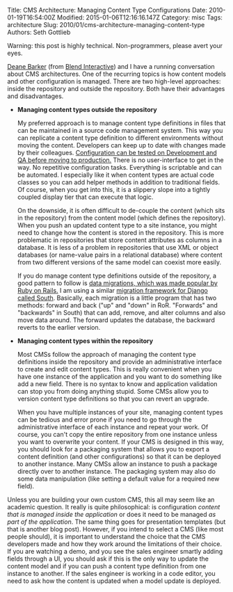 Title: CMS Architecture: Managing Content Type Configurations
Date: 2010-01-19T16:54:00Z
Modified: 2015-01-06T12:16:16.147Z
Category: misc
Tags: architecture
Slug: 2010/01/cms-architecture-managing-content-type
Authors: Seth Gottlieb

Warning: this post is highly technical. Non-programmers, please avert your eyes.

  

[Deane Barker](http://gadgetopia.com/) (from [Blend Interactive](http://blendinteractive.com/)) and I have a running conversation about CMS architectures. One of the recurring topics is how content models and other configuration is managed. There are two high-level approaches: inside the repository and outside the repository. Both have their advantages and disadvantages.

  

*   __Managing content types outside the repository__
    
    My preferred approach is to manage content type definitions in files that can be maintained in a source code management system. This way you can replicate a content type definition to different environments without moving the content. Developers can keep up to date with changes made by their colleagues. [Configuration can be tested on Development and QA before moving to production.](http://www.contenthere.net/2009/07/code-moves-forward-content-moves-backward.html) There is no user-interface to get in the way. No repetitive configuration tasks. Everything is scriptable and can be automated. I especially like it when content types are actual code classes so you can add helper methods in addition to traditional fields. Of course, when you get into this, it is a slippery slope into a tightly coupled display tier that can execute that logic.  
    
    
    
    
    On the downside, it is often difficult to de-couple the content (which sits in the repository) from the content model (which defines the repository). When you push an updated content type to a site instance, you might need to change how the content is stored in the repository. This is more problematic in repositories that store content attributes as columns in a database. It is less of a problem in repositories that use XML or object databases (or name-value pairs in a relational database) where content from two different versions of the same model can coexist more easily.  
    
    
    
    
    If you do manage content type definitions outside of the repository, a good pattern to follow is [data migrations, which was made popular by Ruby on Rails.](http://guides.rubyonrails.org/migrations.html) I am using a similar [migration framework for Django called South](http://south.aeracode.org/). Basically, each migration is a little program that has two methods: forward and back ("up" and "down" in RoR. "Forwards" and "backwards" in South) that can add, remove, and alter columns and also move data around. The forward updates the database, the backward reverts to the earlier version.
    
      
    <li><strong>Managing content types within the repository</strong><p>Most CMSs follow the approach of managing the content type definitions inside the repository and provide an administrative interface to create and edit content types.  This is really convenient when you have one instance of the application and you want to do something like add a new field.  There is no syntax to know and application validation can stop you from doing anything stupid.  Some CMSs allow you to version content type definitions so that you can revert an upgrade.<br/></p><p>When you have multiple instances of your site, managing content types can be tedious and error prone if you need to go through the administrative interface of each instance and repeat your work.  Of course, you can't copy the entire repository from one instance unless you want to overwrite your content.  If your CMS is designed in this way, you should look for a packaging system that allows you to export a content definition (and other configurations) so that it can be deployed to another instance.  Many CMSs allow an instance to push a package directly over to another instance.  The packaging system may also do some data manipulation (like setting a default value for a required new field).<br/></p></li>

  

Unless you are building your own custom CMS, this all may seem like an academic question. It really is quite philosophical: is configuration _content that is managed inside the application_ or does it need to be managed _as part of the application_. The same thing goes for presentation templates (but that is another blog post). However, if you intend to select a CMS (like most people should), it is important to understand the choice that the CMS developers made and how they work around the limitations of their choice. If you are watching a demo, and you see the sales engineer smartly adding fields through a UI, you should ask if this is the only way to update the content model and if you can push a content type definition from one instance to another. If the sales engineer is working in a code editor, you need to ask how the content is updated when a model update is deployed.  
